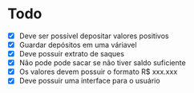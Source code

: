 # Todo

- [x] Deve ser possível depositar valores positivos
- [x] Guardar depósitos em uma váriavel
- [x] Deve possuir extrato de saques
- [x] Não pode pode sacar se não tiver saldo suficiente
- [x] Os valores devem possuir o formato R$ xxx.xxx
- [x] Deve possuir uma interface para o usuário
